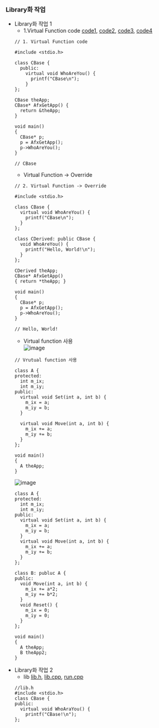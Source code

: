 ### Library화 작업
* Library화 작업 1
  * 1.Virtual Function code [code1](https://github.com/csbyun-data/CPP-Pro/blob/main/chap01/Library/CBase1.cpp), [code2](https://github.com/csbyun-data/CPP-Pro/blob/main/chap01/Library/CBase_Override1.cpp), [code3](https://github.com/csbyun-data/CPP-Pro/blob/main/chap01/Library/CBase2.cpp), [code4](https://github.com/csbyun-data/CPP-Pro/blob/main/chap01/Library/CBase3.cpp)  
  ```
  // 1. Virtual Function code

  #include <stdio.h>
  
  class CBase {
    public:
      virtual void WhoAreYou() {
        printf("CBase\n");
      }
  };
  
  CBase theApp;
  CBase* AfxGetApp() {
    return &theApp;
  }
  
  void main()
  {
    CBase* p;
    p = AfxGetApp();
    p->WhoAreYou();
  }
  
  // CBase
  ```
  * Virtual Function -> Override
  ```
  // 2. Virtual Function -> Override

  #include <stdio.h>
  
  class CBase {
    virtual void WhoAreYou() {
      printf("CBase\n");
    }
  };
  
  class CDerived: public CBase {
    void WhoAreYou() {
      printf("Hello, World!\n");
    }
  };
  
  CDerived theApp;
  CBase* AfxGetApp()
  { return *theApp; }
  
  void main()
  {
    CBase* p;
    p = AfxGetApp();
    p->WhoAreYou();
  }
  
  // Hello, World!
  ```
  * Virtual function 사용  
  ![image](https://github.com/user-attachments/assets/333438ed-fb44-4741-b5be-80c06a762853)
  ```
  // Vrutual function 사용
  
  class A {
  protected:
    int m_ix;
    int m_iy;
  public:
    virtual void Set(int a, int b) {
      m_ix = a;
      m_iy = b;
    }

    virtual void Move(int a, int b) {
      m_ix += a;
      m_iy += b;
    }
  };
  
  void main()
  {
    A theApp;
  }
  ```  
  ![image](https://github.com/user-attachments/assets/37c01e40-3873-428e-b958-4febb8c4947c)
  ```
  class A {
  protected:
    int m_ix;
    int m_iy;
  public:
    virtual void Set(int a, int b) {
      m_ix = a;
      m_iy = b;
    }
    virtual void Move(int a, int b) {
      m_ix += a;
      m_iy += b;
    }
  };
  
  class B: publuc A {
  public:
    void Move(int a, int b) {
      m_ix += a*2;
      m_iy += b*2;
    }
    void Reset() {
      m_ix = 0;
      m_iy = 0;
    }
  };
  
  void main()
  {
    A theApp;
    B theApp2;
  }
  ```
* Library화 작업 2 
  * lib [lib.h](https://github.com/csbyun-data/CPP-Pro/blob/main/chap01/Library/lib.h), [lib.cpp](https://github.com/csbyun-data/CPP-Pro/blob/main/chap01/Library/lib.cpp), [run.cpp](https://github.com/csbyun-data/CPP-Pro/blob/main/chap01/Library/run.cpp)  
  ```
  //lib.h
  #include <stdio.h>
  class CBase {
  public:
    virtual void WhoAraYou() {
      printf("CBase!\n");
  };
  ```
  
